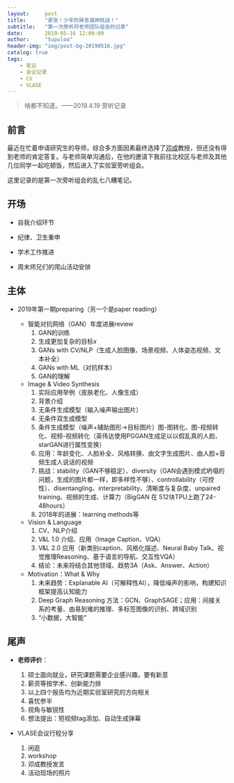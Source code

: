 ```yaml
---
layout:     post
title:      "紧张！少年的屏息凝神挑战！"
subtitle:   "第一次旁听邓老师团队组会的记录"
date:       2019-05-16 12:00:00
author:     "Supuloo"
header-img: "img/post-bg-20190516.jpg"
catalog: true
tags:
    - 笔记
    - 会议记录
    - CV
    - VLASE
---
```


> 啥都不知道。——2019.4.19 旁听记录


## 前言

最近在忙着申请研究生的导师，综合多方面因素最终选择了[邓成](http://see.xidian.edu.cn/faculty/chdeng/)教授，但还没有得到老师的肯定答复。与老师简单沟通后，在他的邀请下我前往北校区与老师及其他几位同学一起吃顿饭，然后进入了实验室旁听组会。

这里记录的是第一次旁听组会的乱七八糟笔记。



## 开场

- 自我介绍环节

- 纪律、卫生重申

- 学术工作推进

- 周末师兄们的爬山活动安排


## 主体

- 2019年第一期preparing（另一个是paper reading）
  
  - 智能对抗网络（GAN）年度进展review
    1. GAN的训练
    2. 生成更加复杂的目标$x$
    3. GANs with CV/NLP（生成人脸图像、场景视频、人体姿态视频、文本补全）
    4. GANs with ML（对抗样本）
    5. GAN的理解
  - Image & Video Synthesis
    1. 实际应用举例（皮肤老化、人像生成）
    2. 背景介绍
    3. 无条件生成模型（输入噪声输出图片）
    4. 无条件双生成模型
    5. 条件生成模型（噪声+辅助图形→目标图片）图-图转化、图-视频转化、视频-视频转化（英伟达使用PGGAN生成足以以假乱真的人脸、starGAN进行属性变换）
    6. 应用：年龄变化、人脸补全、风格转换、由文字生成图片、由人脸+音频生成人说话的视频
    7. 挑战：stability（GAN不够稳定）、diversity（GAN会遇到模式坍塌的问题，生成的图片都一样，即多样性不够）、controllability（可控性）、disentangling、interpretability、清晰度与复杂度、unpaired training、视频的生成、计算力（BigGAN 在 512块TPU上跑了24-48hours）
    8. 2018年的进展：learning methods等
  - Vision & Language
    1. CV、NLP介绍
    2. V&L 1.0 介绍、应用（Image Caption、VQA）
    3. V&L 2.0 应用（新类别caption、风格化描述、Neural Baby Talk、视觉推理Reasoning、基于语言的导航、交互性VQA）
    4. 结论：未来将结合其他领域、趋势3A（Ask、Answer、Action）
  - Motivation：What & Why
    1. 未来趋势：Explanable AI（可解释性AI），降低噪声的影响，构建知识框架提高认知能力
    2. Deep Graph Reasoning 方法：GCN、GraphSAGE；应用：间接关系的考量、由易到难的推理、多标签图像的识别、跨域识别
    3.  “小数据，大智能”


## 尾声

- **老师评价**：
    1. 硕士面向就业，研究课题需要企业感兴趣，要有新意
    2. 薪资等按学术、创新能力排
    3. 以上四个报告均为近期实验室研究的方向相关
    4. 喜忧参半
    5. 视角与敏锐性
    6. 想法提出：短视频tag添加、自动生成弹幕

- VLASE会议行程分享
    1. 闲逛
    2. workshop
    3. 邓成教授发言
    4. 活动现场的照片
